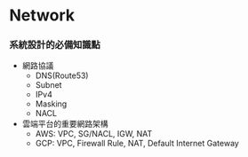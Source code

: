 # Network

### 系統設計的必備知識點
- 網路協議
    - DNS(Route53)
    - Subnet
    - IPv4
    - Masking
    - NACL
- 雲端平台的重要網路架構
    - AWS: VPC, SG/NACL, IGW, NAT
    - GCP: VPC, Firewall Rule, NAT, Default Internet Gateway